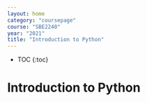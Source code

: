 ```yaml
---
layout: home
category: "coursepage"
course: "SBE2240"
year: "2021"
title: "Introduction to Python"
---
```


* TOC
{:toc}

# Introduction to Python 

